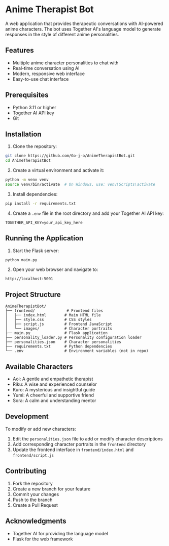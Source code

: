 # Anime Therapist Bot

A web application that provides therapeutic conversations with AI-powered anime characters. The bot uses Together AI's language model to generate responses in the style of different anime personalities.

## Features

- Multiple anime character personalities to chat with
- Real-time conversation using AI
- Modern, responsive web interface
- Easy-to-use chat interface

## Prerequisites

- Python 3.11 or higher
- Together AI API key
- Git

## Installation

1. Clone the repository:
```bash
git clone https://github.com/Go-j-o/AnimeTherapistBot.git
cd AnimeTherapistBot
```

2. Create a virtual environment and activate it:
```bash
python -m venv venv
source venv/bin/activate  # On Windows, use: venv\Scripts\activate
```

3. Install dependencies:
```bash
pip install -r requirements.txt
```

4. Create a `.env` file in the root directory and add your Together AI API key:
```
TOGETHER_API_KEY=your_api_key_here
```

## Running the Application

1. Start the Flask server:
```bash
python main.py
```

2. Open your web browser and navigate to:
```
http://localhost:5001
```

## Project Structure

```
AnimeTherapistBot/
├── frontend/              # Frontend files
│   ├── index.html        # Main HTML file
│   ├── style.css         # CSS styles
│   ├── script.js         # Frontend JavaScript
│   └── images/           # Character portraits
├── main.py               # Flask application
├── personality_loader.py # Personality configuration loader
├── personalities.json    # Character personalities
├── requirements.txt      # Python dependencies
└── .env                  # Environment variables (not in repo)
```

## Available Characters

- Aoi: A gentle and empathetic therapist
- Riku: A wise and experienced counselor
- Kuro: A mysterious and insightful guide
- Yumi: A cheerful and supportive friend
- Sora: A calm and understanding mentor

## Development

To modify or add new characters:
1. Edit the `personalities.json` file to add or modify character descriptions
2. Add corresponding character portraits in the `frontend` directory
3. Update the frontend interface in `frontend/index.html` and `frontend/script.js`


## Contributing

1. Fork the repository
2. Create a new branch for your feature
3. Commit your changes
4. Push to the branch
5. Create a Pull Request


## Acknowledgments

- Together AI for providing the language model
- Flask for the web framework